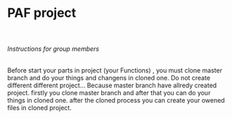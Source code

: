 <H1>PAF project</H1>
</br>
<H6>Instructions for group members</H6>
<p>Before start your parts in project (your Functions) , you must clone master branch and do your things  and changens in cloned one. Do not create different different project... Because master branch have allredy created project.  firstly you clone master branch and after that you can do your things in cloned one. after the cloned process you can create your owened files in cloned project. </p>


